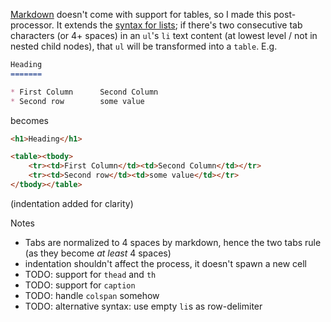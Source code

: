 [Markdown](http://daringfireball.net/projects/markdown/) doesn't come with support for tables, so I made this post-processor. It extends the [syntax for lists](http://daringfireball.net/projects/markdown/syntax#list); if there's two consecutive tab characters (or 4+ spaces) in an `ul`'s `li` text content (at lowest level / not in nested child nodes), that `ul` will be transformed into a `table`. E.g.

```markdown
Heading
=======

* First Column		Second Column
* Second row		some value
```

becomes

```html
<h1>Heading</h1>

<table><tbody>
    <tr><td>First Column</td><td>Second Column</td></tr>
    <tr><td>Second row</td><td>some value</td></tr>
</tbody></table>
```

(indentation added for clarity)

Notes
* Tabs are normalized to 4 spaces by markdown, hence the two tabs rule (as they become *at least* 4 spaces)
* indentation shouldn't affect the process, it doesn't spawn a new cell
* TODO: support for `thead` and `th`
* TODO: support for `caption`
* TODO: handle `colspan` somehow
* TODO: alternative syntax: use empty `li`s as row-delimiter
